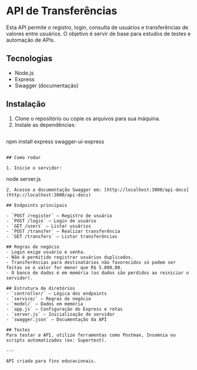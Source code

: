 # API de Transferências

Esta API permite o registro, login, consulta de usuários e transferências de valores entre usuários. O objetivo é servir de base para estudos de testes e automação de APIs.

## Tecnologias
- Node.js
- Express
- Swagger (documentação)

## Instalação

1. Clone o repositório ou copie os arquivos para sua máquina.
2. Instale as dependências:
   ```
npm install express swagger-ui-express
   ```

## Como rodar

1. Inicie o servidor:
   ```
node server.js
   ```
2. Acesse a documentação Swagger em: [http://localhost:3000/api-docs](http://localhost:3000/api-docs)

## Endpoints principais

- `POST /register` — Registro de usuário
- `POST /login` — Login de usuário
- `GET /users` — Listar usuários
- `POST /transfer` — Realizar transferência
- `GET /transfers` — Listar transferências

## Regras de negócio
- Login exige usuário e senha.
- Não é permitido registrar usuários duplicados.
- Transferências para destinatários não favorecidos só podem ser feitas se o valor for menor que R$ 5.000,00.
- O banco de dados é em memória (os dados são perdidos ao reiniciar o servidor).

## Estrutura de diretórios
- `controller/` — Lógica dos endpoints
- `service/` — Regras de negócio
- `model/` — Dados em memória
- `app.js` — Configuração do Express e rotas
- `server.js` — Inicialização do servidor
- `swagger.json` — Documentação da API

## Testes
Para testar a API, utilize ferramentas como Postman, Insomnia ou scripts automatizados (ex: Supertest).

---

API criada para fins educacionais.
